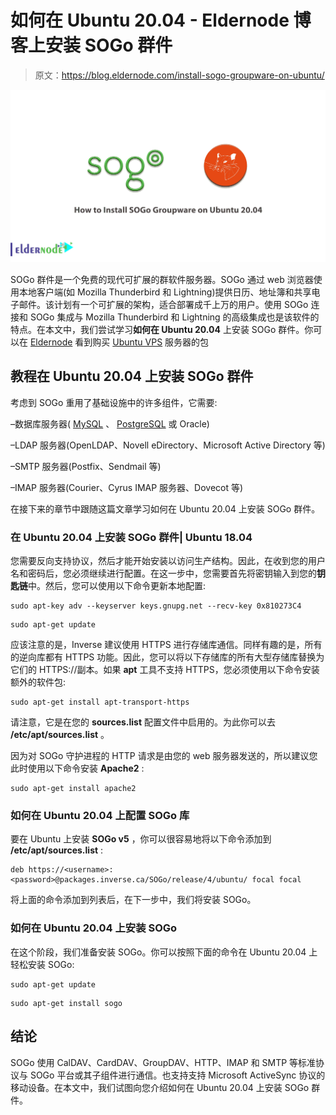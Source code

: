 # 如何在 Ubuntu 20.04 - Eldernode 博客上安装 SOGo 群件

> 原文：<https://blog.eldernode.com/install-sogo-groupware-on-ubuntu/>

![How to Install SOGo Groupware on Ubuntu 20.04](img/56bc15920ca35d69b4893b3df0df95de.png)

SOGo 群件是一个免费的现代可扩展的群软件服务器。SOGo 通过 web 浏览器使用本地客户端(如 Mozilla Thunderbird 和 Lightning)提供日历、地址簿和共享电子邮件。该计划有一个可扩展的架构，适合部署成千上万的用户。使用 SOGo 连接和 SOGo 集成与 Mozilla Thunderbird 和 Lightning 的高级集成也是该软件的特点。在本文中，我们尝试学习**如何在 Ubuntu 20.04** 上安装 SOGo 群件。你可以在 [Eldernode](https://eldernode.com/) 看到购买 [Ubuntu VPS](https://eldernode.com/ubuntu-vps/) 服务器的包

## **教程在 Ubuntu 20.04 上安装 SOGo 群件**

考虑到 SOGo 重用了基础设施中的许多组件，它需要:

–数据库服务器( [MySQL](https://blog.eldernode.com/install-mysql-on-linux-ubuntu-20-04/) 、 [PostgreSQL](https://blog.eldernode.com/tutorial-postgresql-installation-ubuntu-20/) 或 Oracle)

–LDAP 服务器(OpenLDAP、Novell eDirectory、Microsoft Active Directory 等)

–SMTP 服务器(Postfix、Sendmail 等)

–IMAP 服务器(Courier、Cyrus IMAP 服务器、Dovecot 等)

在接下来的章节中跟随这篇文章学习如何在 Ubuntu 20.04 上安装 SOGo 群件。

### **在 Ubuntu 20.04 上安装 SOGo 群件| Ubuntu 18.04**

您需要反向支持协议，然后才能开始安装以访问生产结构。因此，在收到您的用户名和密码后，您必须继续进行配置。在这一步中，您需要首先将密钥输入到您的**钥匙链**中。然后，您可以使用以下命令更新本地配置:

```
sudo apt-key adv --keyserver keys.gnupg.net --recv-key 0x810273C4
```

```
sudo apt-get update
```

应该注意的是，Inverse 建议使用 HTTPS 进行存储库通信。同样有趣的是，所有的逆向库都有 HTTPS 功能。因此，您可以将以下存储库的所有大型存储库替换为它们的 HTTPS://副本。如果 **apt** 工具不支持 HTTPS，您必须使用以下命令安装额外的软件包:

```
sudo apt-get install apt-transport-https
```

请注意，它是在您的 **sources.list** 配置文件中启用的。为此你可以去 **/etc/apt/sources.list** 。

因为对 SOGo 守护进程的 HTTP 请求是由您的 web 服务器发送的，所以建议您此时使用以下命令安装 **Apache2** :

```
sudo apt-get install apache2
```

### **如何在 Ubuntu 20.04 上配置 SOGo 库**

要在 Ubuntu 上安装 **SOGo v5** ，你可以很容易地将以下命令添加到 **/etc/apt/sources.list** :

```
deb https://<username>:<password>@packages.inverse.ca/SOGo/release/4/ubuntu/ focal focal
```

将上面的命令添加到列表后，在下一步中，我们将安装 SOGo。

### **如何在 Ubuntu 20.04 上安装 SOGo**

在这个阶段，我们准备安装 SOGo。你可以按照下面的命令在 Ubuntu 20.04 上轻松安装 SOGo:

```
sudo apt-get update
```

```
sudo apt-get install sogo
```

## 结论

SOGo 使用 CalDAV、CardDAV、GroupDAV、HTTP、IMAP 和 SMTP 等标准协议与 SOGo 平台或其子组件进行通信。也支持支持 Microsoft ActiveSync 协议的移动设备。在本文中，我们试图向您介绍如何在 Ubuntu 20.04 上安装 SOGo 群件。